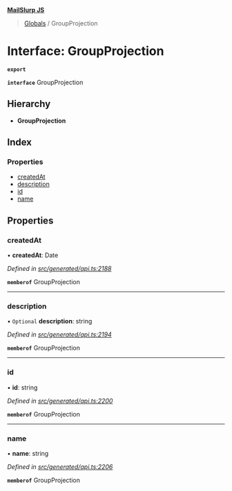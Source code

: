 **[MailSlurp JS](../README.md)**

> [Globals](../README.md) / GroupProjection

# Interface: GroupProjection

**`export`** 

**`interface`** GroupProjection

## Hierarchy

* **GroupProjection**

## Index

### Properties

* [createdAt](groupprojection.md#createdat)
* [description](groupprojection.md#description)
* [id](groupprojection.md#id)
* [name](groupprojection.md#name)

## Properties

### createdAt

•  **createdAt**: Date

*Defined in [src/generated/api.ts:2188](https://github.com/mailslurp/mailslurp-client/blob/aa918cc/src/generated/api.ts#L2188)*

**`memberof`** GroupProjection

___

### description

• `Optional` **description**: string

*Defined in [src/generated/api.ts:2194](https://github.com/mailslurp/mailslurp-client/blob/aa918cc/src/generated/api.ts#L2194)*

**`memberof`** GroupProjection

___

### id

•  **id**: string

*Defined in [src/generated/api.ts:2200](https://github.com/mailslurp/mailslurp-client/blob/aa918cc/src/generated/api.ts#L2200)*

**`memberof`** GroupProjection

___

### name

•  **name**: string

*Defined in [src/generated/api.ts:2206](https://github.com/mailslurp/mailslurp-client/blob/aa918cc/src/generated/api.ts#L2206)*

**`memberof`** GroupProjection
